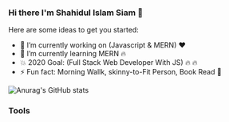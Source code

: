 ### Hi there I'm Shahidul Islam Siam 👋


Here are some ideas to get you started:

- 🔭 I’m currently working on (Javascript & MERN) :heart:
- 🌱 I’m currently learning MERN :fire:
- :boom: 2020 Goal: (Full Stack Web Developer With JS) :fire: :fire:
- ⚡ Fun fact: Morning Wallk, skinny-to-Fit Person, Book Read :punch: 

![Anurag's GitHub stats](https://github-readme-stats.vercel.app/api?SIsiam=anuraghazra&theme=dark&show_icons=true)



### Tools

